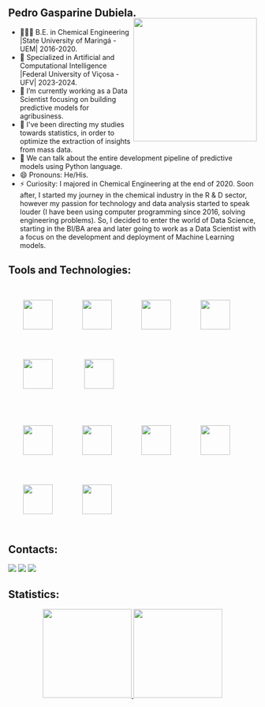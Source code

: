 ## Pedro Gasparine Dubiela.
<img align="right" width="250px" style="margin-top:-20px" src="https://i.ibb.co/mtM4CdH/Whats-App-Image-2023-02-18-at-16-19-17.jpg" >

- 👨🏻‍🎓 B.E. in Chemical Engineering |State University of Maringá - UEM| 2016-2020.
- 🏅 Specialized in Artificial and Computational Intelligence |Federal University of Viçosa - UFV| 2023-2024.     
- 🔭 I’m currently working as a Data Scientist focusing on building predictive models for agribusiness.
- 🌱 I've been directing my studies towards statistics, in order to optimize the extraction of insights from mass data.
- 💬 We can talk about the entire development pipeline of predictive models using Python language.
- 😄 Pronouns: He/His. 
- ⚡ Curiosity: I majored in Chemical Engineering at the end of 2020. Soon after, I started my journey in the chemical industry in the R & D sector, however
my passion for technology and data analysis started to speak louder (I have been using computer programming since 2016, solving engineering problems). So, I decided to enter the world of Data Science, starting in the BI/BA area and later going to work as a Data Scientist with a focus on the development and deployment of Machine Learning models.


## Tools and Technologies:
<img src="https://cdn.jsdelivr.net/gh/devicons/devicon/icons/anaconda/anaconda-original-wordmark.svg" width="60" height="60" vspace="30" hspace="30"/><img src="https://cdn.jsdelivr.net/gh/devicons/devicon/icons/git/git-original-wordmark.svg" width="60" height="60" vspace="30" hspace="30"/><img src="https://cdn.jsdelivr.net/gh/devicons/devicon/icons/github/github-original-wordmark.svg" width="60" height="60" vspace="30" hspace="30"/><img src="https://cdn.jsdelivr.net/gh/devicons/devicon/icons/jupyter/jupyter-original-wordmark.svg" width="60" height="60" vspace="30" hspace="30"/><img src="https://cdn.jsdelivr.net/gh/devicons/devicon/icons/linux/linux-original.svg" width="60" height="60" vspace="30" hspace="30"/>
<img src="https://cdn.jsdelivr.net/gh/devicons/devicon/icons/mysql/mysql-original-wordmark.svg" width="60" height="60" vspace="30" hspace="30"/>

<img src="https://cdn.jsdelivr.net/gh/devicons/devicon/icons/numpy/numpy-original-wordmark.svg" width="60" height="60" vspace="30" hspace="30"/><img src="https://cdn.jsdelivr.net/gh/devicons/devicon/icons/pandas/pandas-original-wordmark.svg" width="60" height="60" vspace="30" hspace="30"/><img src="https://cdn.jsdelivr.net/gh/devicons/devicon/icons/postgresql/postgresql-original-wordmark.svg" width="60" height="60" vspace="30" hspace="30"/><img src="https://cdn.jsdelivr.net/gh/devicons/devicon/icons/python/python-original-wordmark.svg" width="60" height="60" vspace="30" hspace="30"/><img src="https://cdn.jsdelivr.net/gh/devicons/devicon/icons/tensorflow/tensorflow-original.svg" width="60" height="60" vspace="30" hspace="30"/><img src="https://cdn.jsdelivr.net/gh/devicons/devicon/icons/vscode/vscode-plain-wordmark.svg" width="60" height="60" vspace="30" hspace="30"/>


## Contacts:
<div>

<a href="https://instagram.com/pedrogasparine" target="_blank"><img src="https://img.shields.io/badge/-Instagram-%23E4405F?style=for-the-badge&logo=instagram&logoColor=white" target="_blank"></a>
<a href = "mailto:pedrodubielabio@gmail.com"><img src="https://img.shields.io/badge/Gmail-D14836?style=for-the-badge&logo=gmail&logoColor=white" target="_blank"></a>
<a href="https://www.linkedin.com/in/pedro-gasparine-dubiela-478430147/" target="_blank"><img src="https://img.shields.io/badge/-LinkedIn-%230077B5?style=for-the-badge&logo=linkedin&logoColor=white" target="_blank"></a>   
</div>

## Statistics:
<p align="center">
          
<a href="https://github.com/pedroDubiela95">
<img height="180em" src="https://github-readme-stats.vercel.app/api/top-langs/?username=pedroDubiela95&layout=compact&langs_count=7&theme=algolia"/>
<img height="180em" src="https://github-readme-stats.vercel.app/api?username=pedroDubiela95&show_icons=true&theme=algolia&include_all_commits=true&count_private=true"/>

</p>
          
